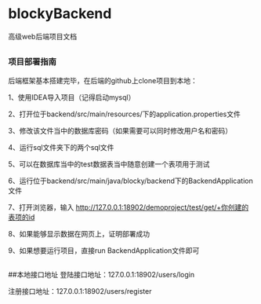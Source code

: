 # blockyBackend
高级web后端项目文档
##

### 项目部署指南
后端框架基本搭建完毕，在后端的github上clone项目到本地：

1、使用IDEA导入项目（记得启动mysql）

2、打开位于backend/src/main/resources/下的application.properties文件

3、修改该文件当中的数据库密码（如果需要可以同时修改用户名和密码）

4、运行sql文件夹下的两个sql文件

5、可以在数据库当中的test数据表当中随意创建一个表项用于测试

6、运行位于backend/src/main/java/blocky/backend下的BackendApplication文件

7、打开浏览器，输入 http://127.0.0.1:18902/demoproject/test/get/+你创建的表项的id

8、如果能够显示数据在网页上，证明部署成功

9、如果想要运行项目，直接run BackendApplication文件即可

##
##本地接口地址
登陆接口地址：127.0.0.1:18902/users/login

注册接口地址：127.0.0.1:18902/users/register